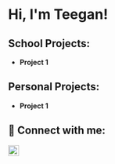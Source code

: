 <h1>Hi, I'm Teegan!</h1>



<h2> School Projects:</h2>

- <b>Project 1</b>



<h2> Personal Projects:</h2>

- <b>Project 1</b>


<h2> 🤳 Connect with me:</h2>

[<img align="left" alt="TeeganRodgers | LinkedIn" width="22px" src="https://cdn.jsdelivr.net/npm/simple-icons@v3/icons/linkedin.svg" />][linkedin]


[linkedin]: https://linkedin.com/in/URL
